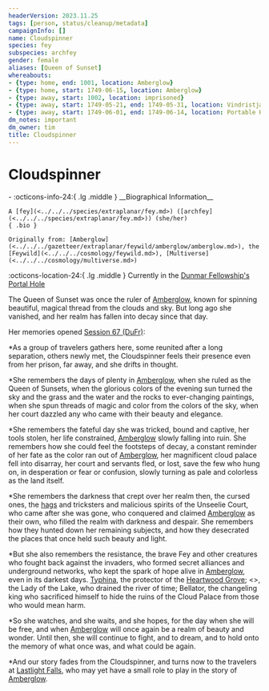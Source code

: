 ```yaml
---
headerVersion: 2023.11.25
tags: [person, status/cleanup/metadata]
campaignInfo: []
name: Cloudspinner
species: fey
subspecies: archfey
gender: female
aliases: [Queen of Sunset]
whereabouts:
- {type: home, end: 1001, location: Amberglow}
- {type: home, start: 1749-06-15, location: Amberglow}
- {type: away, start: 1002, location: imprisoned}
- {type: away, start: 1749-05-21, end: 1749-05-31, location: Vindristjarna}
- {type: away, start: 1749-06-01, end: 1749-06-14, location: Portable Hole}
dm_notes: important
dm_owner: tim
title: Cloudspinner
---
```

# Cloudspinner
<div class="grid cards ext-narrow-margin ext-one-column" markdown>
- :octicons-info-24:{ .lg .middle } __Biographical Information__

    A [fey](<../../../species/extraplanar/fey.md>) ([archfey](<../../../species/extraplanar/fey.md>)) (she/her)  
    { .bio }

    Originally from: [Amberglow](<../../../gazetteer/extraplanar/feywild/amberglow/amberglow.md>), the [Feywild](<../../../cosmology/feywild.md>), [Multiverse](<../../../cosmology/multiverse.md>)
</div>

:octicons-location-24:{ .lg .middle } Currently in the [Dunmar Fellowship's Portal Hole](<../../../campaigns/dunmari-frontier-campaign/treasure/portable-hole.md>)




The Queen of Sunset was once the ruler of [Amberglow](<../../../gazetteer/extraplanar/feywild/amberglow/amberglow.md>), known for spinning beautiful, magical thread from the clouds and sky. But long ago she vanished, and her realm has fallen into decay since that day.  



Her memories opened [Session 67 (DuFr)](<../../../campaigns/dunmari-frontier-campaign/session-notes/session-67-dufr.md>):

*As a group of travelers gathers here, some reunited after a long separation, others newly met, the Cloudspinner feels their presence even from her prison, far away, and she drifts in thought.

*She remembers the days of plenty in [Amberglow](<../../../gazetteer/extraplanar/feywild/amberglow/amberglow.md>), when she ruled as the Queen of Sunsets, when the glorious colors of the evening sun turned the sky and the grass and the water and the rocks to ever-changing paintings, when she spun threads of magic and color from the colors of the sky, when her court dazzled any who came with their beauty and elegance.

*She remembers the fateful day she was tricked, bound and captive, her tools stolen, her life constrained, [Amberglow](<../../../gazetteer/extraplanar/feywild/amberglow/amberglow.md>) slowly falling into ruin. She remembers how she could feel the footsteps of decay, a constant reminder of her fate as the color ran out of [Amberglow](<../../../gazetteer/extraplanar/feywild/amberglow/amberglow.md>), her magnificent cloud palace fell into disarray, her court and servants fled, or lost, save the few who hung on, in desperation or fear or confusion, slowly turning as pale and colorless as the land itself.

*She remembers the darkness that crept over her realm then, the cursed ones, the [hags](<../../../primary-sources/story-about-hags.md>) and tricksters and malicious spirits of the Unseelie Court, who came after she was gone, who conquered and claimed [Amberglow](<../../../gazetteer/extraplanar/feywild/amberglow/amberglow.md>) as their own, who filled the realm with darkness and despair. She remembers how they hunted down her remaining subjects, and how they desecrated the places that once held such beauty and light.

*But she also remembers the resistance, the brave Fey and other creatures who fought back against the invaders, who formed secret alliances and underground networks, who kept the spark of hope alive in [Amberglow](<../../../gazetteer/extraplanar/feywild/amberglow/amberglow.md>), even in its darkest days. [Typhina](<../../fey/typhina.md>), the protector of the [Heartwood Grove](<../../../gazetteer/extraplanar/feywild/amberglow/heartwood-grove.md>); <>, the Lady of the Lake, who drained the river of time; Bellator, the changeling king who sacrificed himself to hide the ruins of the Cloud Palace from those who would mean harm.

*So she watches, and she waits, and she hopes, for the day when she will be free, and when [Amberglow](<../../../gazetteer/extraplanar/feywild/amberglow/amberglow.md>) will once again be a realm of beauty and wonder. Until then, she will continue to fight, and to dream, and to hold onto the memory of what once was, and what could be again.

*And our story fades from the Cloudspinner, and turns now to the travelers at [Lastlight Falls](<../../../gazetteer/extraplanar/feywild/amberglow/lastlight-falls.md>), who may yet have a small role to play in the story of [Amberglow](<../../../gazetteer/extraplanar/feywild/amberglow/amberglow.md>).


